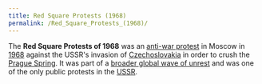```yaml
---
title: Red Square Protests (1968)
permalink: /Red_Square_Protests_(1968)/
---
```


The **Red Square Protests of 1968** was an [anti-war
protest](Peace_Movements.md "wikilink") in Moscow in
[1968](Timeline_of_Libertarian_Socialism_in_Eastern_Europe.md "wikilink")
against the USSR's invasion of
[Czechoslovakia](Socialist_Czechoslovakia.md "wikilink") in order to crush
the [Prague Spring](Prague_Spring.md "wikilink"). It was part of a [broader
global wave of unrest](Revolutions_of_1967_-_1975.md "wikilink") and was
one of the only public protests in the [USSR](USSR.md "wikilink").